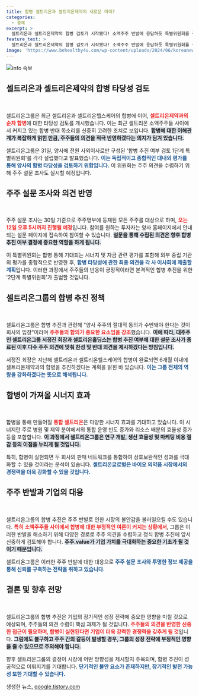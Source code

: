 ```yaml
---
title: 합병 셀트리온과 셀트리온제약의 새로운 미래?
categories:
  - 경제
excerpt: >
  셀트리온과 셀트리온제약의 합병 검토가 시작됐다! 소액주주 반발에 응답하듯 특별위원회를 구성하고 설문조사를 실행하며 주주의 뜻을 수렴할 계획이다. 이번 합병이 실제로 진행될지 주목된다.
feature_text: >
  셀트리온과 셀트리온제약의 합병 검토가 시작됐다! 소액주주 반발에 응답하듯 특별위원회를 구성하고 설문조사를 실행하며 주주의 뜻을 수렴할 계획이다. 이번 합병이 실제로 진행될지 주목된다.
image: 'https://www.behealthy4u.com/wp-content/uploads/2024/06/koreanews.jpg'
---
```


<p><img src="https://www.behealthy4u.com/wp-content/uploads/2024/06/koreanews.jpg" alt="info 속보" /></p>

<h2 data-ke-size="size26">셀트리온과 셀트리온제약의 합병 타당성 검토</h2>

<p data-ke-size="size16">&nbsp;</p>

<p>셀트리온그룹은 최근 셀트리온과 셀트리온헬스케어의 합병에 이어, <b><span style="color: #ee2323;">셀트리온제약과의 순차 합병</span></b>에 대한 타당성 검토를 개시했습니다. 이는 최근 셀트리온 소액주주들 사이에서 커지고 있는 합병 반대 목소리를 신중히 고려한 조치로 보입니다. <b><span style="background-color: #21538527;">합병에 대한 이해관계가 복잡하게 얽힌 만큼, 주주들의 의견을 적극 반영하겠다는 의지가 담겨 있습니다.</span></b> </p>

<p>셀트리온그룹은 31일, 양사에 전원 사외이사로만 구성된 '합병 추진 여부 검토 1단계 특별위원회'를 각각 설립했다고 발표했습니다. <b><span style="color: #1a5490;">이는 독립적이고 종합적인 대내외 평가를 통해 양사의 합병 타당성을 검토하기 위함입니다.</span></b> 이 위원회는 주주 의견을 수렴하기 위해 주주 설문 조사도 실시할 예정입니다.</p>

<h2 data-ke-size="size26">주주 설문 조사와 의견 반영</h2>

<p data-ke-size="size16">&nbsp;</p>

<p>주주 설문 조사는 30일 기준으로 주주명부에 등재된 모든 주주를 대상으로 하며, <b><span style="color: #ee2323;">오는 12일 오후 5시까지 진행될 예정</span></b>입니다. 참여를 원하는 투자자는 양사 홈페이지에서 안내되는 설문 페이지에 접속하여 참여할 수 있습니다. <b><span style="background-color: #21538527;">설문을 통해 수집된 의견은 향후 합병 추진 여부 결정에 중요한 역할을 하게 됩니다.</span></b></p>

<p>이 특별위원회는 합병 통해 기대되는 시너지 및 자금 관련 평가를 포함해 외부 중립 기관의 평가를 종합적으로 반영한 후, <b><span style="color: #1a5490;">합병 타당성에 관한 최종 의견을 각 사 이사회에 제출할 계획</span></b>입니다. 이러한 과정에서 주주들의 반응이 긍정적이라면 본격적인 합병 추진을 위한 '2단계 특별위원회'가 출범할 것입니다. </p>

<h2 data-ke-size="size26">셀트리온그룹의 합병 추진 정책</h2>

<p data-ke-size="size16">&nbsp;</p>

<p>셀트리온그룹은 합병 추진과 관련해 "양사 주주의 절대적 동의가 수반돼야 한다는 것이 회사의 입장"이라며 <b><span style="color: #ee2323;">주주들의 합의가 중요한 요소임을 강조</span></b>했습니다. <b><span style="background-color: #21538527;">이에 따라, 대주주인 셀트리온그룹 서정진 회장과 셀트리온홀딩스는 합병 추진 여부에 대한 설문 조사가 종료된 이후 다수 주주 의견에 맞춰 찬성 및 반대 의견을 제시하겠다는 방침입니다.</span></b> </p>

<p>서정진 회장은 지난해 셀트리온과 셀트리온헬스케어의 합병이 완료되면 6개월 이내에 셀트리온제약과의 합병을 추진하겠다는 계획을 밝힌 바 있습니다. <b><span style="color: #1a5490;">이는 그룹 전체의 역량을 강화하겠다는 뜻으로 해석됩니다.</span></b></p>

<h2 data-ke-size="size26">합병이 가져올 시너지 효과</h2>

<p data-ke-size="size16">&nbsp;</p>

<p>합병을 통해 만들어질 <b><span style="color: #ee2323;">통합 셀트리온</span></b>은 다양한 시너지 효과를 기대하고 있습니다. 이 시너지란 주로 병원 및 제약 분야에서의 통합 운영 빈도 증가와 리소스 배분의 효율성 증가 등을 포함합니다. <b><span style="background-color: #21538527;">이 과정에서 셀트리온그룹은 연구 개발, 생산 효율성 및 마케팅 비용 절감 등의 이점을 누리게 될 것입니다.</span></b> </p>

<p>특히, 합병이 실현되면 두 회사의 판매 네트워크를 통합하여 상호보완적인 성과를 극대화할 수 있을 것이라는 분석이 있습니다. <b><span style="color: #1a5490;">셀트리온글로벌은 바이오 의약품 시장에서의 경쟁력을 더욱 강화할 수 있을 것입니다.</span></b></p>

<h2 data-ke-size="size26">주주 반발과 기업의 대응</h2>

<p data-ke-size="size16">&nbsp;</p>

<p>셀트리온그룹의 합병 추진은 주주 반발로 인한 시장의 불안감을 불러일으킬 수도 있습니다. <b><span style="color: #ee2323;">특히 소액주주들 사이에서 합병에 대한 부정적인 여론이 커지는 상황에서</span></b>, 그룹은 이러한 반발을 해소하기 위해 다양한 경로로 주주 의견을 수렴하고 정식 합병 추진에 앞서 신중하게 검토해야 합니다. <b><span style="background-color: #21538527;">주주.value가 기업 가치를 극대화하는 중요한 기초가 될 것이기 때문입니다.</span></b> </p>

<p>셀트리온그룹은 이러한 주주 반발에 대한 대응으로 <b><span style="color: #1a5490;">주주 설문 조사와 투명한 정보 제공을 통해 신뢰를 구축하는 전략을 취하고 있습니다.</span></b> </p>

<h2 data-ke-size="size26">결론 및 향후 전망</h2>

<p data-ke-size="size16">&nbsp;</p>

<p>셀트리온그룹의 합병 추진은 기업의 장기적인 성장 전략에 중요한 영향을 미칠 것으로 예상되며, 주주들의 의견 수렴이 핵심 과제가 될 것입니다. <b><span style="color: #ee2323;">주주들의 의견을 반영한 신중한 접근이 필요하며, 합병이 실현된다면 기업이 더욱 강력한 경쟁력을 갖추게 될 것</span></b>입니다. <b><span style="background-color: #21538527;">그럼에도 불구하고 주주 간의 갈등이 발생할 경우, 그룹의 성장 전략에 부정적인 영향을 줄 수 있으므로 주의해야 합니다.</span></b> </p>

<p>향후 셀트리온그룹의 결정이 시장에 어떤 방향성을 제시할지 주목되며, 합병 추진이 성공적으로 이뤄지기를 기대합니다. <b><span style="color: #1a5490;">단기적인 불안 요소가 존재하지만, 장기적인 발전 가능성 또한 기대할 수 있습니다.</span></b></p>
생생한 뉴스, <a href="https://qoogle.tistory.com" rel="dofollow">qoogle.tistory.com</a>


